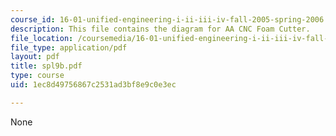 ```yaml
---
course_id: 16-01-unified-engineering-i-ii-iii-iv-fall-2005-spring-2006
description: This file contains the diagram for AA CNC Foam Cutter.
file_location: /coursemedia/16-01-unified-engineering-i-ii-iii-iv-fall-2005-spring-2006/1ec8d49756867c2531ad3bf8e9c0e3ec_spl9b.pdf
file_type: application/pdf
layout: pdf
title: spl9b.pdf
type: course
uid: 1ec8d49756867c2531ad3bf8e9c0e3ec

---
```

None